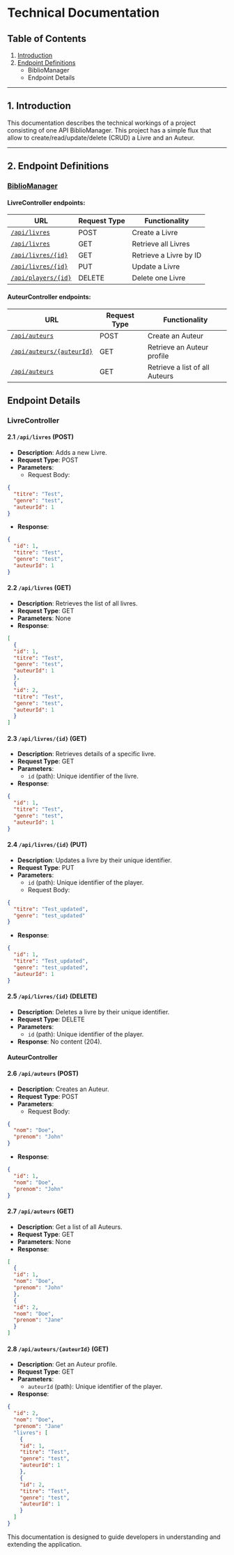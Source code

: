 # Technical Documentation

## Table of Contents
1. [Introduction](#1-introduction)
2. [Endpoint Definitions](#2-endpoint-definitions)
   - BiblioManager
   - Endpoint Details

---

## 1. Introduction
This documentation describes the technical workings of a project consisting of one API BiblioManager. This project has a simple flux that allow to create/read/update/delete (CRUD) a Livre and an Auteur.

---

## 2. Endpoint Definitions

### <u>BiblioManager</u>
#### LivreController endpoints:
| URL                       | Request Type  | Functionality                             |
|---------------------------|---------------|-------------------------------------------|
| [`/api/livres`](#playercontroller)        | POST          | Create a Livre                          |
| [`/api/livres`](#playercontroller)        | GET           | Retrieve all Livres                     |
| [`/api/livres/{id}`](#playercontroller)   | GET           | Retrieve a Livre by ID                  |
| [`/api/livres/{id}`](#playercontroller)   | PUT           | Update a Livre                          |
| [`/api/players/{id}`](#playercontroller)   | DELETE        | Delete one Livre                          |

#### AuteurController endpoints:
| URL                       | Request Type  | Functionality                             |
|---------------------------|---------------|-------------------------------------------|
| [`/api/auteurs`](#friendcontroller)        | POST          | Create an Auteur                            |
| [`/api/auteurs/{auteurId}`](#friendcontroller)        | GET           | Retrieve an Auteur profile                       |
| [`/api/auteurs`](#friendcontroller)        | GET        | Retrieve a list of all Auteurs                      |

## Endpoint Details

### LivreController

#### 2.1 `/api/livres` (POST)
- **Description**: Adds a new Livre.
- **Request Type**: POST
- **Parameters**:
  - Request Body:
```json
{
  "titre": "Test",
  "genre": "test",
  "auteurId": 1
}
```
- **Response**:
```json
{
  "id": 1,
  "titre": "Test",
  "genre": "test",
  "auteurId": 1
}
```

#### 2.2 `/api/livres` (GET)
- **Description**: Retrieves the list of all livres.
- **Request Type**: GET
- **Parameters**: None
- **Response**:
```json
[
  {
  "id": 1,
  "titre": "Test",
  "genre": "test",
  "auteurId": 1
  },
  {
  "id": 2,
  "titre": "Test",
  "genre": "test",
  "auteurId": 1
  }
]
```

#### 2.3 `/api/livres/{id}` (GET)
- **Description**: Retrieves details of a specific livre.
- **Request Type**: GET
- **Parameters**:
  - `id` (path): Unique identifier of the livre.
- **Response**:
```json
{
  "id": 1,
  "titre": "Test",
  "genre": "test",
  "auteurId": 1
}
```

#### 2.4 `/api/livres/{id}` (PUT)
- **Description**: Updates a livre by their unique identifier.
- **Request Type**: PUT
- **Parameters**:
  - `id` (path): Unique identifier of the player.
  - Request Body:
```json
{
  "titre": "Test_updated",
  "genre": "test_updated"
}
```
- **Response**:
```json
{
  "id": 1,
  "titre": "Test_updated",
  "genre": "test_updated",
  "auteurId": 1
}
```

#### 2.5 `/api/livres/{id}` (DELETE)
- **Description**: Deletes a livre by their unique identifier.
- **Request Type**: DELETE
- **Parameters**:
  - `id` (path): Unique identifier of the player.
- **Response**: No content (204).

#### AuteurController

#### 2.6 `/api/auteurs` (POST)
- **Description**: Creates an Auteur.
- **Request Type**: POST
- **Parameters**:
  - Request Body:
```json
{
  "nom": "Doe",
  "prenom": "John"
}
```
- **Response**:
```json
{
  "id": 1,
  "nom": "Doe",
  "prenom": "John"
}
```

#### 2.7 `/api/auteurs` (GET)
- **Description**: Get a list of all Auteurs.
- **Request Type**: GET
- **Parameters**: None
- **Response**:
```json
[
  {
  "id": 1,
  "nom": "Doe",
  "prenom": "John"
  },
  {
  "id": 2,
  "nom": "Doe",
  "prenom": "Jane"
  }
]
```

#### 2.8 `/api/auteurs/{auteurId}` (GET)
- **Description**: Get an Auteur profile.
- **Request Type**: GET
- **Parameters**:
  - `auteurId` (path): Unique identifier of the player.
- **Response**:
```json
{
  "id": 2,
  "nom": "Doe",
  "prenom": "Jane"
  "livres": [
    {
    "id": 1,
    "titre": "Test",
    "genre": "test",
    "auteurId": 1
    },
    {
    "id": 2,
    "titre": "Test",
    "genre": "test",
    "auteurId": 1
    }
  ]
}
```

This documentation is designed to guide developers in understanding and extending the application.
